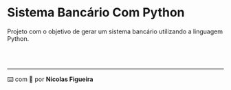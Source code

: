 # Sistema Bancário Com Python


Projeto com o objetivo de gerar um sistema bancário utilizando a linguagem Python.


<br/><br/>
<p>

---

⌨️ com 💜 por <strong>Nicolas Figueira</strong>
